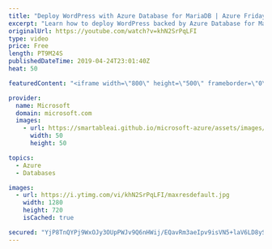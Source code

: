 ```yaml
---
title: "Deploy WordPress with Azure Database for MariaDB | Azure Friday"
excerpt: "Learn how to deploy WordPress backed by Azure Database for MariaDB. It is the latest addition to the open source database services available on the Azure platform and further strengthens Azure's commitment to open source and its communities. The service offers built-in high availability, automatic backups,"
originalUrl: https://youtube.com/watch?v=khN2SrPqLFI
type: video
price: Free
length: PT9M24S
publishedDateTime: 2019-04-24T23:01:40Z
heat: 50

featuredContent: "<iframe width=\"800\" height=\"500\" frameborder=\"0\" src=\"https://www.youtube.com/embed/khN2SrPqLFI\" allow=\"accelerometer; autoplay; encrypted-media; gyroscope; picture-in-picture\" allowfullscreen></iframe>"

provider:
  name: Microsoft
  domain: microsoft.com
  images:
    - url: https://smartableai.github.io/microsoft-azure/assets/images/organizations/microsoft.com-50x50.jpg
      width: 50
      height: 50

topics:
  - Azure
  - Databases

images:
  - url: https://i.ytimg.com/vi/khN2SrPqLFI/maxresdefault.jpg
    width: 1280
    height: 720
    isCached: true

secured: "YjP8TnQYPj9WxOJy3OUpPWJv9Q6nHWij/EQavRm3aeIpv9isVN5+laV6LD8ySVyi4TQe4ATvtSYMX1L+lMRMPUTnD6ezhRkd7YyrWbFfoHJWBjVSkr9WN9xa5lNm05tnFNfsYHC5VhczjIEeh27DIDI5InrzkT4nupx3dfMXSyVyWQcC8sjfV49jAYbCQa5EJTeAmSqj4HIg1v6HBj3Nks7V5w4cXW7kHFdjbL4r/yExrfh/F878y8X4kzl1W/Ze+Pln+z35v0I1oqKxAk7bl2WE5z1EruSrWrsA6ZsO/V/gwznf45SxPhn2TXS4gvU20IHr0bUmL08u4CtHUeK5xufmCmQUVxw6yt+tJphhT8+1/U5VxtkxiECDIH3xjGoX7fPUeXeLKIv+DW6KCBeEnKGHbejql/ealDLHb+0xGtY=;zUpC7wIP7aHID5QGG+0wCA=="
---
```


